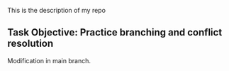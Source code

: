 This is the description of my repo
## Task Objective: Practice branching and conflict resolution
Modification in main branch.
